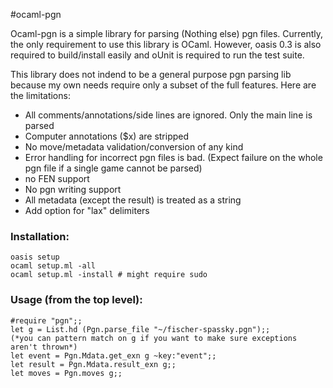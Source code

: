 #ocaml-pgn

Ocaml-pgn is a simple library for parsing (Nothing else) pgn files.
Currently, the only requirement to use this library is OCaml. However,
oasis 0.3 is also required to build/install easily and oUnit is required
to run the test suite.

This library does not indend to be a general purpose pgn parsing lib
because my own needs require only a subset of the full features. Here
are the limitations:

* All comments/annotations/side lines are ignored. Only the main line is parsed
* Computer annotations ($x) are stripped
* No move/metadata validation/conversion of any kind
* Error handling for incorrect pgn files is bad. (Expect failure on the whole
  pgn file if a single game cannot be parsed) 
* no FEN support
* No pgn writing support
* All metadata (except the result) is treated as a string
* Add option for "lax" delimiters

### Installation:
```
oasis setup
ocaml setup.ml -all
ocaml setup.ml -install # might require sudo
```
### Usage (from the top level):
```
#require "pgn";;
let g = List.hd (Pgn.parse_file "~/fischer-spassky.pgn");;
(*you can pattern match on g if you want to make sure exceptions aren't thrown*)
let event = Pgn.Mdata.get_exn g ~key:"event";;
let result = Pgn.Mdata.result_exn g;;
let moves = Pgn.moves g;;
```

